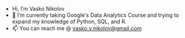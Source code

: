 - Hi, I’m Vasko Nikolov
- 🌱 I’m currently taking Google's Data Analytics Course and trying to expand my knowledge of Python, SQL, and R. 
- 📫 You can reach me @ vasko.v.nikolov@gmail.com

<!---
wasoto/wasoto is a ✨ special ✨ repository because its `README.md` (this file) appears on your GitHub profile.
You can click the Preview link to take a look at your changes.
--->

